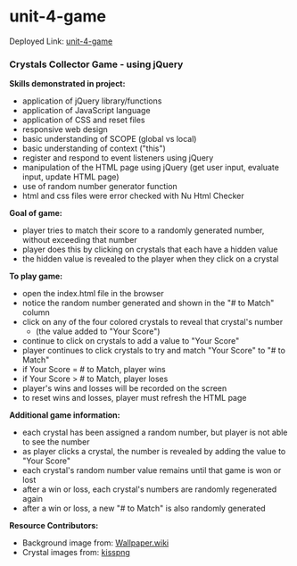 # unit-4-game
Deployed Link: [unit-4-game](https://vwhope.github.io/unit-4-game/)
### Crystals Collector Game - using jQuery

**Skills demonstrated in project:**
* application of jQuery library/functions
* application of JavaScript language
* application of CSS and reset files
* responsive web design
* basic understanding of SCOPE (global vs local)
* basic understanding of context ("this")
* register and respond to event listeners using jQuery
* manipulation of the HTML page using jQuery (get user input, evaluate input, update HTML page)
* use of random number generator function
* html and css files were error checked with Nu Html Checker
    
**Goal of game:**
* player tries to match their score to a randomly generated number, without exceeding that number 
* player does this by clicking on crystals that each have a hidden value
* the hidden value is revealed to the player when they click on a crystal 

**To play game:**
* open the index.html file in the browser
* notice the random number generated and shown in the "# to Match" column
* click on any of the four colored crystals to reveal that crystal's number
    * (the value added to "Your Score")
* continue to click on crystals to add a value to "Your Score"
* player continues to click crystals to try and match "Your Score" to "# to Match"
* if Your Score = # to Match, player wins
* if Your Score > # to Match, player loses
* player's wins and losses will be recorded on the screen
* to reset wins and losses, player must refresh the HTML page

**Additional game information:**
* each crystal has been assigned a random number, but player is not able to see the number
* as player clicks a crystal, the number is revealed by adding the value to "Your Score"
* each crystal's random number value remains until that game is won or lost
* after a win or loss, each crystal's numbers are randomly regenerated again
* after a win or loss, a new "# to Match" is also randomly generated

**Resource Contributors:**
* Background image from: [Wallpaper.wiki](https://wallpaper.wiki/crystal-wallpaper-free-download.html/2/)
* Crystal images from: [kisspng](https://kisspng.com/)


    



